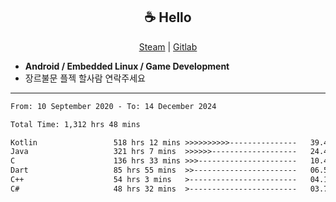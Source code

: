 <h2 align="center"> ☕ Hello </h2>

<p align="center">
  <a href="https://steamcommunity.com/id/Niforances/">Steam</a> |
  <a href="https://gitlab.com/niforances">Gitlab</a>
</p>

 - **Android / Embedded Linux / Game Development**
 - 장르불문 플젝 할사람 연락주세요

------

<!--START_SECTION:waka-->

```txt
From: 10 September 2020 - To: 14 December 2024

Total Time: 1,312 hrs 48 mins

Kotlin                 518 hrs 12 mins >>>>>>>>>>---------------   39.47 %
Java                   321 hrs 7 mins  >>>>>>-------------------   24.46 %
C                      136 hrs 33 mins >>>----------------------   10.40 %
Dart                   85 hrs 55 mins  >>-----------------------   06.55 %
C++                    54 hrs 3 mins   >------------------------   04.12 %
C#                     48 hrs 32 mins  >------------------------   03.70 %
```

<!--END_SECTION:waka-->
